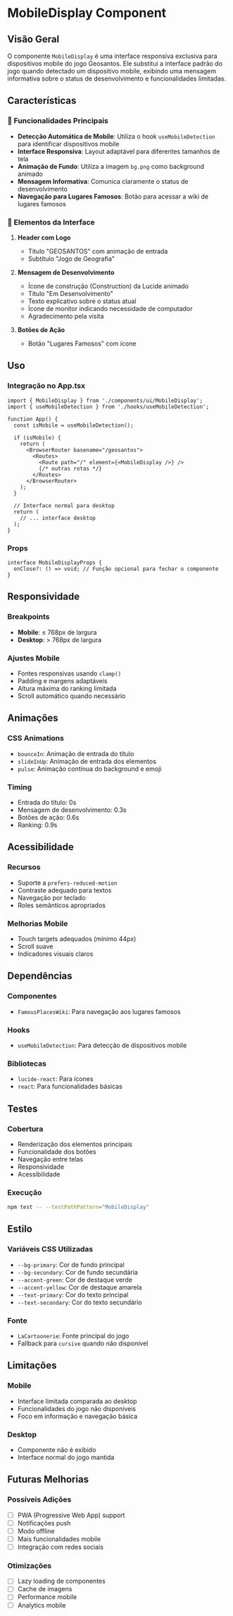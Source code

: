# MobileDisplay Component

## Visão Geral

O componente `MobileDisplay` é uma interface responsiva exclusiva para dispositivos mobile do jogo Geosantos. Ele substitui a interface padrão do jogo quando detectado um dispositivo mobile, exibindo uma mensagem informativa sobre o status de desenvolvimento e funcionalidades limitadas.

## Características

### 🎯 Funcionalidades Principais

- **Detecção Automática de Mobile**: Utiliza o hook `useMobileDetection` para identificar dispositivos mobile
- **Interface Responsiva**: Layout adaptável para diferentes tamanhos de tela
- **Animação de Fundo**: Utiliza a imagem `bg.png` como background animado
- **Mensagem Informativa**: Comunica claramente o status de desenvolvimento
- **Navegação para Lugares Famosos**: Botão para acessar a wiki de lugares famosos

### 📱 Elementos da Interface

1. **Header com Logo**
   - Título "GEOSANTOS" com animação de entrada
   - Subtítulo "Jogo de Geografia"

2. **Mensagem de Desenvolvimento**
   - Ícone de construção (Construction) da Lucide animado
   - Título "Em Desenvolvimento"
   - Texto explicativo sobre o status atual
   - Ícone de monitor indicando necessidade de computador
   - Agradecimento pela visita

3. **Botões de Ação**
   - Botão "Lugares Famosos" com ícone



## Uso

### Integração no App.tsx

```tsx
import { MobileDisplay } from './components/ui/MobileDisplay';
import { useMobileDetection } from './hooks/useMobileDetection';

function App() {
  const isMobile = useMobileDetection();

  if (isMobile) {
    return (
      <BrowserRouter basename="/geosantos">
        <Routes>
          <Route path="/" element={<MobileDisplay />} />
          {/* outras rotas */}
        </Routes>
      </BrowserRouter>
    );
  }

  // Interface normal para desktop
  return (
    // ... interface desktop
  );
}
```

### Props

```tsx
interface MobileDisplayProps {
  onClose?: () => void; // Função opcional para fechar o componente
}
```

## Responsividade

### Breakpoints
- **Mobile**: ≤ 768px de largura
- **Desktop**: > 768px de largura

### Ajustes Mobile
- Fontes responsivas usando `clamp()`
- Padding e margens adaptáveis
- Altura máxima do ranking limitada
- Scroll automático quando necessário

## Animações

### CSS Animations
- `bounceIn`: Animação de entrada do título
- `slideInUp`: Animação de entrada dos elementos
- `pulse`: Animação contínua do background e emoji

### Timing
- Entrada do título: 0s
- Mensagem de desenvolvimento: 0.3s
- Botões de ação: 0.6s
- Ranking: 0.9s

## Acessibilidade

### Recursos
- Suporte a `prefers-reduced-motion`
- Contraste adequado para textos
- Navegação por teclado
- Roles semânticos apropriados

### Melhorias Mobile
- Touch targets adequados (mínimo 44px)
- Scroll suave
- Indicadores visuais claros

## Dependências

### Componentes
- `FamousPlacesWiki`: Para navegação aos lugares famosos

### Hooks
- `useMobileDetection`: Para detecção de dispositivos mobile

### Bibliotecas
- `lucide-react`: Para ícones
- `react`: Para funcionalidades básicas

## Testes

### Cobertura
- Renderização dos elementos principais
- Funcionalidade dos botões
- Navegação entre telas
- Responsividade
- Acessibilidade

### Execução
```bash
npm test -- --testPathPattern="MobileDisplay"
```

## Estilo

### Variáveis CSS Utilizadas
- `--bg-primary`: Cor de fundo principal
- `--bg-secondary`: Cor de fundo secundária
- `--accent-green`: Cor de destaque verde
- `--accent-yellow`: Cor de destaque amarela
- `--text-primary`: Cor do texto principal
- `--text-secondary`: Cor do texto secundário

### Fonte
- `LaCartoonerie`: Fonte principal do jogo
- Fallback para `cursive` quando não disponível

## Limitações

### Mobile
- Interface limitada comparada ao desktop
- Funcionalidades do jogo não disponíveis
- Foco em informação e navegação básica

### Desktop
- Componente não é exibido
- Interface normal do jogo mantida

## Futuras Melhorias

### Possíveis Adições
- [ ] PWA (Progressive Web App) support
- [ ] Notificações push
- [ ] Modo offline
- [ ] Mais funcionalidades mobile
- [ ] Integração com redes sociais

### Otimizações
- [ ] Lazy loading de componentes
- [ ] Cache de imagens
- [ ] Performance mobile
- [ ] Analytics mobile 